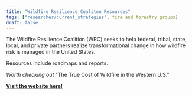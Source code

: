 ```yaml
---
title: "Wildfire Resilience Coaliton Resources"
tags: ["researcher/current_strategies", fire and forestry groups]
draft: false
---
```


The Wildfire Resilience Coalition (WRC) seeks to help federal, tribal, state, local, and private partners realize transformational change in how wildfire risk is managed in the United States.

Resources include roadmaps and reports. 

*Worth checking out* "The True Cost of Wildfire in the Western U.S."

[**Visit the website here!**](https://wildfireresilience.org/resources/)

